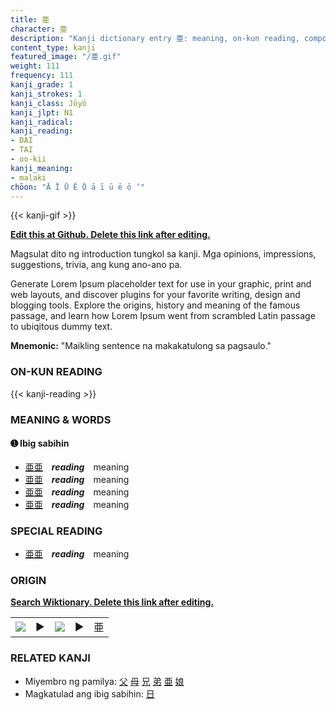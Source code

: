 ```yaml
---
title: 亜
character: 亜
description: "Kanji dictionary entry 亜: meaning, on-kun reading, compounds, origin, related kanji"
content_type: kanji
featured_image: "/亜.gif"
weight: 111
frequency: 111
kanji_grade: 1
kanji_strokes: 1
kanji_class: Jōyō
kanji_jlpt: N1
kanji_radical: 
kanji_reading: 
- DAI
- TAI
- oo-kii
kanji_meaning:
- malaki
chōon: "Ā Ī Ū Ē Ō ā ī ū ē ō ’"
---
```

[//]: # (Don't edit the line below. Kanji animated GIF code is automatically generated.)
{{< kanji-gif >}}

[//]: # (Edit below this line.)

**[Edit this at Github. Delete this link after editing.](https://github.com/tim0g/tim/tree/main/content/kanji/亜/index.md)**

Magsulat dito ng introduction tungkol sa kanji. Mga opinions, impressions, suggestions, trivia, ang kung ano-ano pa.

Generate Lorem Ipsum placeholder text for use in your graphic, print and web layouts, and discover plugins for your favorite writing, design and blogging tools. Explore the origins, history and meaning of the famous passage, and learn how Lorem Ipsum went from scrambled Latin passage to ubiqitous dummy text.
 
**Mnemonic:** "Maikling sentence na makakatulong sa pagsaulo."

### ON-KUN READING

[//]: # (Don't edit the line below. ON-KUN READING code is automatically generated.)
{{< kanji-reading >}}

### MEANING & WORDS

#### ➊ **Ibig sabihin**
  - [亜](../亜)[亜](../亜)　***reading***　meaning
  - [亜](../亜)[亜](../亜)　***reading***　meaning
  - [亜](../亜)[亜](../亜)　***reading***　meaning
  - [亜](../亜)[亜](../亜)　***reading***　meaning

### SPECIAL READING
  - [亜](../亜)[亜](../亜)　***reading***　meaning

### ORIGIN

**[Search Wiktionary. Delete this link after editing.](https://wiktionary.org/wiki/亜)**
<table class="kanji-table"><tr><td>
<img src="60px-亜-bronze.svg.png">
</td><td>▶</td><td>
<img src="60px-亜-oracle.svg.png">
</td><td>▶</td>
<td class="kanji-origin">亜</td>
</tr></table>

### RELATED KANJI
- Miyembro ng pamilya: [父](../父) [母](../母) [兄](../兄) [弟](../弟) [亜](../亜) [娘](../娘)
- Magkatulad ang ibig sabihin: [日](../日)
